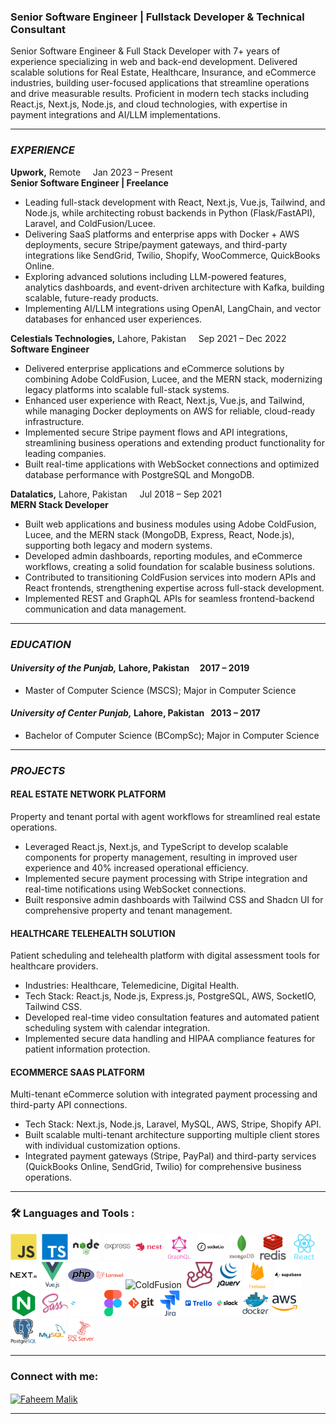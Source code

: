 ### Senior Software Engineer | Fullstack Developer & Technical Consultant

<p>Senior Software Engineer & Full Stack Developer with 7+ years of experience specializing in web and back-end development. Delivered scalable solutions for Real Estate, Healthcare, Insurance, and eCommerce industries, building user-focused applications that streamline operations and drive measurable results. Proficient in modern tech stacks including React.js, Next.js, Node.js, and cloud technologies, with expertise in payment integrations and AI/LLM implementations.</p>

--- 

### *EXPERIENCE*

  <b>Upwork,</b> Remote   &nbsp;&nbsp;&nbsp;  Jan 2023 – Present</i> 
  <br />
  <b>Senior Software Engineer | Freelance</b>
- Leading full-stack development with React, Next.js, Vue.js, Tailwind, and Node.js, while architecting robust backends in Python (Flask/FastAPI), Laravel, and ColdFusion/Lucee.
- Delivering SaaS platforms and enterprise apps with Docker + AWS deployments, secure Stripe/payment gateways, and third-party integrations like SendGrid, Twilio, Shopify, WooCommerce, QuickBooks Online.
- Exploring advanced solutions including LLM-powered features, analytics dashboards, and event-driven architecture with Kafka, building scalable, future-ready products.
- Implementing AI/LLM integrations using OpenAI, LangChain, and vector databases for enhanced user experiences.

<b>Celestials Technologies,</b> Lahore, Pakistan &nbsp;&nbsp;&nbsp; Sep 2021 – Dec 2022
<br />
<b>Software Engineer</b>
- Delivered enterprise applications and eCommerce solutions by combining Adobe ColdFusion, Lucee, and the MERN stack, modernizing legacy platforms into scalable full-stack systems.
- Enhanced user experience with React, Next.js, Vue.js, and Tailwind, while managing Docker deployments on AWS for reliable, cloud-ready infrastructure.
- Implemented secure Stripe payment flows and API integrations, streamlining business operations and extending product functionality for leading companies.
- Built real-time applications with WebSocket connections and optimized database performance with PostgreSQL and MongoDB.

<b>Datalatics,</b> Lahore, Pakistan &nbsp;&nbsp;&nbsp; Jul 2018 – Sep 2021
<br />
<b>MERN Stack Developer</b>
- Built web applications and business modules using Adobe ColdFusion, Lucee, and the MERN stack (MongoDB, Express, React, Node.js), supporting both legacy and modern systems.
- Developed admin dashboards, reporting modules, and eCommerce workflows, creating a solid foundation for scalable business solutions.
- Contributed to transitioning ColdFusion services into modern APIs and React frontends, strengthening expertise across full-stack development.
- Implemented REST and GraphQL APIs for seamless frontend-backend communication and data management.

--- 

### *EDUCATION*

#### *University of the Punjab,* Lahore, Pakistan  &nbsp; &nbsp; 2017 – 2019
- Master of Computer Science (MSCS); Major in Computer Science

#### *University of Center Punjab,* Lahore, Pakistan &nbsp; 2013 – 2017
- Bachelor of Computer Science (BCompSc); Major in Computer Science

--- 

### *PROJECTS*

#### REAL ESTATE NETWORK PLATFORM
Property and tenant portal with agent workflows for streamlined real estate operations.

- Leveraged React.js, Next.js, and TypeScript to develop scalable components for property management, resulting in improved user experience and 40% increased operational efficiency.
- Implemented secure payment processing with Stripe integration and real-time notifications using WebSocket connections.
- Built responsive admin dashboards with Tailwind CSS and Shadcn UI for comprehensive property and tenant management.

#### HEALTHCARE TELEHEALTH SOLUTION
Patient scheduling and telehealth platform with digital assessment tools for healthcare providers.

- Industries: Healthcare, Telemedicine, Digital Health.
- Tech Stack: React.js, Node.js, Express.js, PostgreSQL, AWS, SocketIO, Tailwind CSS.
- Developed real-time video consultation features and automated patient scheduling system with calendar integration.
- Implemented secure data handling and HIPAA compliance features for patient information protection.

#### ECOMMERCE SAAS PLATFORM
Multi-tenant eCommerce solution with integrated payment processing and third-party API connections.

- Tech Stack: Next.js, Node.js, Laravel, MySQL, AWS, Stripe, Shopify API.
- Built scalable multi-tenant architecture supporting multiple client stores with individual customization options.
- Integrated payment gateways (Stripe, PayPal) and third-party services (QuickBooks Online, SendGrid, Twilio) for comprehensive business operations.

---

### :hammer_and_wrench: Languages and Tools :
<div>
  <img src="https://github.com/devicons/devicon/blob/master/icons/javascript/javascript-original.svg" title="Javascript" alt="Javascript" width="42" height="42"/>&nbsp;
  <img src="https://github.com/devicons/devicon/blob/master/icons/typescript/typescript-original.svg" title="Typescript" alt="Typescript" width="42" height="42"/>&nbsp;
  <img src="https://github.com/devicons/devicon/blob/master/icons/nodejs/nodejs-original-wordmark.svg" title="NodeJS" alt="NodeJS" width="42" height="42"/>&nbsp;
  <img src="https://github.com/devicons/devicon/blob/master/icons/express/express-original-wordmark.svg" title="ExpressJS" alt="ExpressJS" width="42" height="42"/>&nbsp;
  <img src="https://github.com/devicons/devicon/blob/master/icons/nestjs/nestjs-original-wordmark.svg" title="NestJS" alt="NestJS" width="42" height="42"/>&nbsp;
  <img src="https://github.com/devicons/devicon/blob/master/icons/graphql/graphql-plain-wordmark.svg" title="GraphQL" alt="GraphQL" width="42" height="42"/>&nbsp;
  <img src="https://github.com/devicons/devicon/blob/master/icons/socketio/socketio-original-wordmark.svg" title="SocketIO" alt="SocketIO" width="42" height="42"/>&nbsp;
  <img src="https://github.com/devicons/devicon/blob/master/icons/mongodb/mongodb-original-wordmark.svg" title="MongoDB" alt="MongoDB" width="42" height="42"/>&nbsp;
  <img src="https://github.com/devicons/devicon/blob/master/icons/redis/redis-original-wordmark.svg" title="Redis" alt="Redis" width="42" height="42"/>&nbsp;
  <img src="https://github.com/devicons/devicon/blob/master/icons/react/react-original-wordmark.svg" title="React" alt="React" width="42" height="42"/>&nbsp;
  <img src="https://raw.githubusercontent.com/devicons/devicon/1119b9f84c0290e0f0b38982099a2bd027a48bf1/icons/nextjs/nextjs-original-wordmark.svg" title="Next Js" **alt="Next Js" width="42" height="42"/>
  <img src="https://github.com/devicons/devicon/blob/master/icons/vuejs/vuejs-original-wordmark.svg" title="Vue.js" **alt="Vue.js" width="42" height="42"/>
  <img src="https://github.com/devicons/devicon/blob/master/icons/php/php-original.svg" title="PHP" **alt="PHP" width="42" height="42"/>
  <img src="https://github.com/devicons/devicon/blob/master/icons/laravel/laravel-original-wordmark.svg" title="Laravel" **alt="Laravel" width="42" height="42"/>
  <img src="https://coldfusion.adobe.com/files/2025/03/Adobe_ColdFusion_logo_2021.jpg" title="ColdFusion" alt="ColdFusion" width="42" height="42"/>&nbsp;
  <img src="https://github.com/devicons/devicon/blob/master/icons/jest/jest-plain.svg" title="Jest" **alt="Jest" width="42" height="42"/>  
  <img src="https://github.com/devicons/devicon/blob/master/icons/jquery/jquery-original-wordmark.svg" title="JQuery" **alt="JQuery" width="42" height="42"/>
  <img src="https://github.com/devicons/devicon/blob/master/icons/firebase/firebase-plain-wordmark.svg" title="Firebase" alt="Firebase" width="42" height="42"/>&nbsp;
  <img src="https://github.com/devicons/devicon/blob/master/icons/supabase/supabase-plain-wordmark.svg" title="Supabase" alt="Supabase" width="42" height="42"/>&nbsp;
  <img src="https://github.com/devicons/devicon/blob/master/icons/nginx/nginx-original.svg" title="Nginx" alt="Nginx" width="42" height="42"/>&nbsp;
  <img src="https://raw.githubusercontent.com/devicons/devicon/1119b9f84c0290e0f0b38982099a2bd027a48bf1/icons/sass/sass-original.svg" title="Sass" **alt="Sass" width="42" height="42"/>
  <img src="https://raw.githubusercontent.com/devicons/devicon/1119b9f84c0290e0f0b38982099a2bd027a48bf1/icons/tailwindcss/tailwindcss-original-wordmark.svg" title="Tailwind CSS" **alt="Tailwind CSS" width="42" height="42"/>
  <img src="https://github.com/devicons/devicon/blob/master/icons/figma/figma-original.svg" title="Figma" **alt="Figma" width="42" height="42"/>
  <img src="https://github.com/devicons/devicon/blob/master/icons/git/git-original-wordmark.svg" title="Git" **alt="Git" width="42" height="42"/>
  <img src="https://raw.githubusercontent.com/devicons/devicon/1119b9f84c0290e0f0b38982099a2bd027a48bf1/icons/jira/jira-original-wordmark.svg" title="Jira" **alt="Jira" width="42" height="42"/>
  <img src="https://raw.githubusercontent.com/devicons/devicon/1119b9f84c0290e0f0b38982099a2bd027a48bf1/icons/trello/trello-plain-wordmark.svg" title="Trello" **alt="Trello" width="42" height="42"/>
  <img src="https://github.com/devicons/devicon/blob/master/icons/slack/slack-original-wordmark.svg" title="Slack" **alt="Slack" width="42" height="42"/>
  <img src="https://github.com/devicons/devicon/blob/master/icons/docker/docker-original-wordmark.svg" title="Docker" **alt="Docker" width="42" height="42"/>
  <img src="https://github.com/devicons/devicon/blob/master/icons/amazonwebservices/amazonwebservices-original-wordmark.svg" title="AWS" **alt="AWS" width="42" height="42"/>
  <img src="https://github.com/devicons/devicon/blob/master/icons/postgresql/postgresql-original-wordmark.svg" title="PostgreSQL" **alt="PostgreSQL" width="42" height="42"/>
  <img src="https://github.com/devicons/devicon/blob/master/icons/mysql/mysql-original-wordmark.svg" title="MySQL" **alt="MySQL" width="42" height="42"/>
  <img src="https://github.com/devicons/devicon/blob/master/icons/microsoftsqlserver/microsoftsqlserver-plain-wordmark.svg" title="SQL Server" **alt="SQL Server" width="42" height="42"/>
 
</div>

---

### Connect with me:
<p align="left">

<a href="https://www.upwork.com/freelancers/faheemmalik" target="_blank">
 <img align="center" src="https://cdn.simpleicons.org/upwork/14a800" alt="Faheem Malik" height="30" width="40" />
 </a>
</p>

---

<!---
 <a href="https://github.com/faheemmalik11">
    <img align="center" src="https://github-readme-stats-sigma-five.vercel.app/api/top-langs/?username=faheemmalik11&hide=ASP.NET,CSS,jupyter%20notebook&theme=gotham&hide_langs_below=1" height="220px"/>
  </a>
  <a href="https://github.com/faheemmalik11">
   <img align="center" src="https://github-readme-stats-sigma-five.vercel.app/api?username=faheemmalik11&count_private=true&hide=stars,contribs,issues&show_icons=true&theme=gotham&line_height=27" alt="Faheem Malik's github stats" height="220px" width="572px"/>
  </a>

  --->
